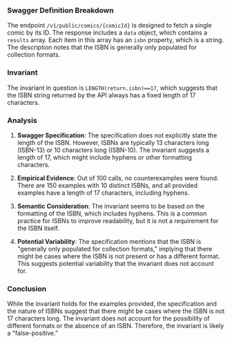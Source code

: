 ### Swagger Definition Breakdown
The endpoint `/v1/public/comics/{comicId}` is designed to fetch a single comic by its ID. The response includes a `data` object, which contains a `results` array. Each item in this array has an `isbn` property, which is a string. The description notes that the ISBN is generally only populated for collection formats.

### Invariant
The invariant in question is `LENGTH(return.isbn)==17`, which suggests that the ISBN string returned by the API always has a fixed length of 17 characters.

### Analysis
1. **Swagger Specification**: The specification does not explicitly state the length of the ISBN. However, ISBNs are typically 13 characters long (ISBN-13) or 10 characters long (ISBN-10). The invariant suggests a length of 17, which might include hyphens or other formatting characters.

2. **Empirical Evidence**: Out of 100 calls, no counterexamples were found. There are 150 examples with 10 distinct ISBNs, and all provided examples have a length of 17 characters, including hyphens.

3. **Semantic Consideration**: The invariant seems to be based on the formatting of the ISBN, which includes hyphens. This is a common practice for ISBNs to improve readability, but it is not a requirement for the ISBN itself.

4. **Potential Variability**: The specification mentions that the ISBN is "generally only populated for collection formats," implying that there might be cases where the ISBN is not present or has a different format. This suggests potential variability that the invariant does not account for.

### Conclusion
While the invariant holds for the examples provided, the specification and the nature of ISBNs suggest that there might be cases where the ISBN is not 17 characters long. The invariant does not account for the possibility of different formats or the absence of an ISBN. Therefore, the invariant is likely a "false-positive."
